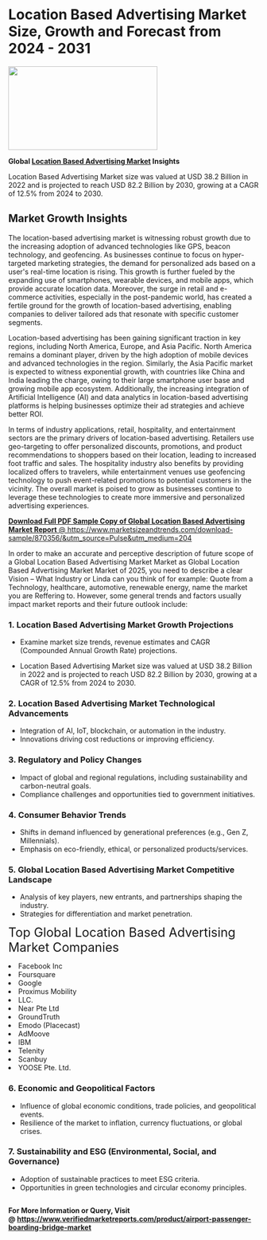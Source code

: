 <H1>Location Based Advertising Market Size, Growth and Forecast from 2024 - 2031</H1><img class="aligncenter size-medium wp-image-584254" src="https://thirdeyenews.in/wp-content/uploads/2024/09/Global-Market-Research-300x168.jpeg" alt="" width="300" height="168" /><p><strong>Global&nbsp;<a href="https://www.marketsizeandtrends.com/download-sample/870356/&amp;utm_source=Pulse&amp;utm_medium=204">Location Based Advertising Market</a> Insights</strong></p><p>Location Based Advertising Market size was valued at USD 38.2 Billion in 2022 and is projected to reach USD 82.2 Billion by 2030, growing at a CAGR of 12.5% from 2024 to 2030.</p><p><h2>Market Growth Insights</h2> <p>The location-based advertising market is witnessing robust growth due to the increasing adoption of advanced technologies like GPS, beacon technology, and geofencing. As businesses continue to focus on hyper-targeted marketing strategies, the demand for personalized ads based on a user's real-time location is rising. This growth is further fueled by the expanding use of smartphones, wearable devices, and mobile apps, which provide accurate location data. Moreover, the surge in retail and e-commerce activities, especially in the post-pandemic world, has created a fertile ground for the growth of location-based advertising, enabling companies to deliver tailored ads that resonate with specific customer segments.</p> <p><a href="#"></a></p> <p>Location-based advertising has been gaining significant traction in key regions, including North America, Europe, and Asia Pacific. North America remains a dominant player, driven by the high adoption of mobile devices and advanced technologies in the region. Similarly, the Asia Pacific market is expected to witness exponential growth, with countries like China and India leading the charge, owing to their large smartphone user base and growing mobile app ecosystem. Additionally, the increasing integration of Artificial Intelligence (AI) and data analytics in location-based advertising platforms is helping businesses optimize their ad strategies and achieve better ROI.</p> <p>In terms of industry applications, retail, hospitality, and entertainment sectors are the primary drivers of location-based advertising. Retailers use geo-targeting to offer personalized discounts, promotions, and product recommendations to shoppers based on their location, leading to increased foot traffic and sales. The hospitality industry also benefits by providing localized offers to travelers, while entertainment venues use geofencing technology to push event-related promotions to potential customers in the vicinity. The overall market is poised to grow as businesses continue to leverage these technologies to create more immersive and personalized advertising experiences.</p> <p><a href="#"></p><p><span class=""><strong>Download Full PDF Sample Copy of Global Location Based Advertising Market Report</strong> @ <a href="https://www.marketsizeandtrends.com/download-sample/870356/&amp;utm_source=Pulse&amp;utm_medium=204" target="_blank">https://www.marketsizeandtrends.com/download-sample/870356/&amp;utm_source=Pulse&amp;utm_medium=204</a></span></p><p>In order to make an accurate and perceptive description of future scope of a Global&nbsp;Location Based Advertising Market Market as Global&nbsp;Location Based Advertising Market Market of 2025, you need to describe a clear Vision &ndash; What Industry or Linda can you think of for example: Quote from a Technology, healthcare, automotive, renewable energy, name the market you are Reffering to. However, some general trends and factors usually impact market reports and their future outlook include:</p><h3>1.&nbsp;<strong>Location Based Advertising Market Growth Projections</strong></h3><ul><li>Examine market size trends, revenue estimates and CAGR (Compounded Annual Growth Rate) projections.</li><li><p>Location Based Advertising Market size was valued at USD 38.2 Billion in 2022 and is projected to reach USD 82.2 Billion by 2030, growing at a CAGR of 12.5% from 2024 to 2030.</p></li></ul><h3>2.&nbsp;<strong>Location Based Advertising Market Technological Advancements</strong></h3><ul><li>Integration of AI, IoT, blockchain, or automation in the industry.</li><li>Innovations driving cost reductions or improving efficiency.</li></ul><h3>3.&nbsp;<strong>Regulatory and Policy Changes</strong></h3><ul><li>Impact of global and regional regulations, including sustainability and carbon-neutral goals.</li><li>Compliance challenges and opportunities tied to government initiatives.</li></ul><h3>4.&nbsp;<strong>Consumer Behavior Trends</strong></h3><ul><li>Shifts in demand influenced by generational preferences (e.g., Gen Z, Millennials).</li><li>Emphasis on eco-friendly, ethical, or personalized products/services.</li></ul><h3>5.&nbsp;<strong>Global Location Based Advertising Market Competitive Landscape</strong></h3><ul><li>Analysis of key players, new entrants, and partnerships shaping the industry.</li><li>Strategies for differentiation and market penetration.</li></ul><p data-pm-slice="1 1 []"><span style="color: inherit; font-family: inherit; font-size: 25px;">Top Global Location Based Advertising Market Companies</span></p><div class="" data-test-id=""><p><li>Facebook Inc</li><li> Foursquare</li><li> Google</li><li> Proximus Mobility</li><li> LLC.</li><li> Near Pte Ltd</li><li> GroundTruth</li><li> Emodo (Placecast)</li><li> AdMoove</li><li> IBM</li><li> Telenity</li><li> Scanbuy</li><li> YOOSE Pte. Ltd.</li></p></div><h3>6.&nbsp;<strong>Economic and Geopolitical Factors</strong></h3><ul><li>Influence of global economic conditions, trade policies, and geopolitical events.</li><li>Resilience of the market to inflation, currency fluctuations, or global crises.</li></ul><h3>7.&nbsp;<strong>Sustainability and ESG (Environmental, Social, and Governance)</strong></h3><ul><li>Adoption of sustainable practices to meet ESG criteria.</li><li>Opportunities in green technologies and circular economy principles.</li></ul><h2><strong style="font-size: 14px;">For More Information or Query, Visit @&nbsp;</strong><a style="background-color: #ffffff; font-size: 14px;" href="https://www.marketsizeandtrends.com/report/location-based-advertising-market/" target="_blank">https://www.verifiedmarketreports.com/product/airport-passenger-boarding-bridge-market</a></h2>

